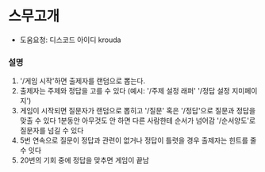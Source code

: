 # 스무고개
- 도움요청: 디스코드 아이디 krouda

### 설명
1. '/게임 시작'하면 출제자를 랜덤으로 뽑는다.
2. 출제자는 주제와 정답을 고를 수 있다
(예시:
'/주제 설정 래퍼'
'/정답 설정 지미페이지')
3. 게임이 시작되면 질문자가 랜덤으로 뽑히고
'/질문' 혹은 '/정답'으로 질문과 정답을 맞출 수 있다
1분동안 아무것도 안 하면 다른 사람한테 순서가 넘어감
'/순서양도'로 질문자를 넘길 수 있다
4. 5번 연속으로 질문이 정답과 관련이 없거나 정답이 틀렷을 경우
출제자는 힌트를 줄 수 잇다
5. 20번의 기회 중에 정답을 맞추면 게임이 끝남
